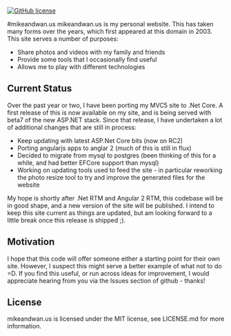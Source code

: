 [![GitHub license](https://img.shields.io/github/license/mashape/apistatus.svg)](https://github.com/AerisG222/mikeandwan.us/blob/master/LICENSE.md)


#mikeandwan.us
mikeandwan.us is my personal website.  This has taken many forms over the years, which 
first appeared at this domain in 2003.  This site serves a number of purposes:

  - Share photos and videos with my family and friends
  - Provide some tools that I occasionally find useful
  - Allows me to play with different technologies

## Current Status
Over the past year or two, I have been porting my MVC5 site to .Net Core.  A first release
of this is now available on my site, and is being served with beta7 of the new ASP.NET stack.
Since that release, I have undertaken a lot of additional changes that are still in process:

  - Keep updating with latest ASP.Net Core bits (now on RC2)
  - Porting angularjs apps to anglar 2 (much of this is still in flux)
  - Decided to migrate from mysql to postgres (been thinking of this for a while, and had better EFCore support than mysql)
  - Working on updating tools used to feed the site - in particular reworking the photo
    resize tool to try and improve the generated files for the website

My hope is shortly after .Net RTM and Angular 2 RTM, this codebase will be in good shape,
and a new version of the site will be published.  I intend to keep this site current as
things are updated, but am looking forward to a little break once this release is shipped ;).

## Motivation

I hope that this code will offer someone either a starting point for their own site. 
However, I suspect this might serve a better example of what not to do =D.  If you find
this useful, or run across ideas for improvement, I would appreciate hearing from you via
the Issues section of github - thanks!

## License
mikeandwan.us is licensed under the MIT license, see LICENSE.md for more
information.

